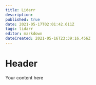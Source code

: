```yaml
---
title: Lidarr
description: 
published: true
date: 2021-05-17T02:01:42.611Z
tags: lidarr
editor: markdown
dateCreated: 2021-05-16T23:39:16.456Z
---
```


# Header
Your content here